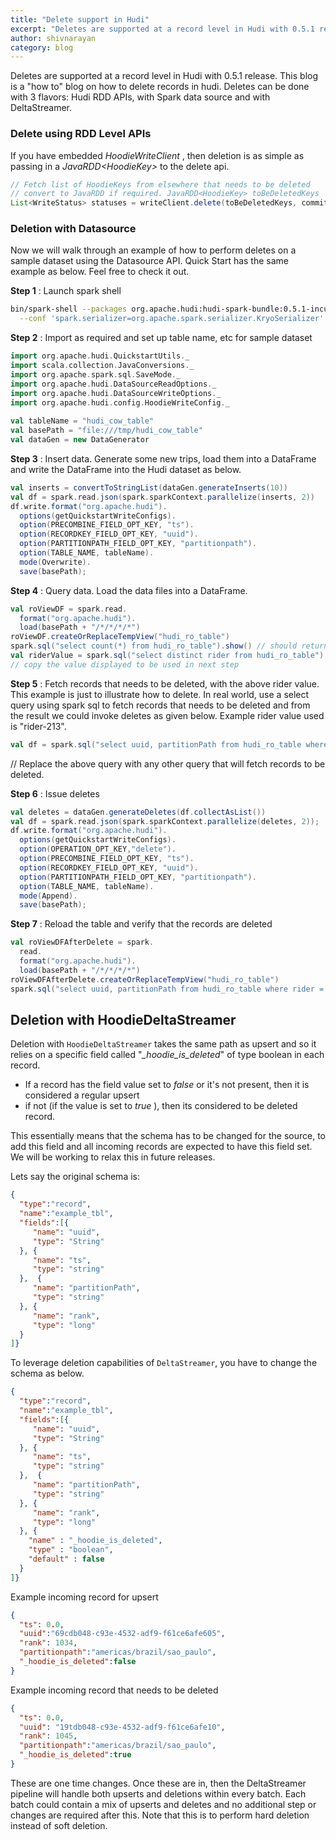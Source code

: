 ```yaml
---
title: "Delete support in Hudi"
excerpt: "Deletes are supported at a record level in Hudi with 0.5.1 release. This blog is a “how to” blog on how to delete records in hudi."
author: shivnarayan
category: blog
---
```


Deletes are supported at a record level in Hudi with 0.5.1 release. This blog is a "how to" blog on how to delete records in hudi. Deletes can be done with 3 flavors: Hudi RDD APIs, with Spark data source and with DeltaStreamer.
<!--truncate-->
### Delete using RDD Level APIs

If you have embedded  _HoodieWriteClient_ , then deletion is as simple as passing in a  _JavaRDD&#60;HoodieKey&#62;_ to the delete api.

```java
// Fetch list of HoodieKeys from elsewhere that needs to be deleted
// convert to JavaRDD if required. JavaRDD<HoodieKey> toBeDeletedKeys
List<WriteStatus> statuses = writeClient.delete(toBeDeletedKeys, commitTime);
```

### Deletion with Datasource

Now we will walk through an example of how to perform deletes on a sample dataset using the Datasource API. Quick Start has the same example as below. Feel free to check it out.

**Step 1** : Launch spark shell

```bash
bin/spark-shell --packages org.apache.hudi:hudi-spark-bundle:0.5.1-incubating \
  --conf 'spark.serializer=org.apache.spark.serializer.KryoSerializer'
```
**Step 2** : Import as required and set up table name, etc for sample dataset

```scala
import org.apache.hudi.QuickstartUtils._
import scala.collection.JavaConversions._
import org.apache.spark.sql.SaveMode._
import org.apache.hudi.DataSourceReadOptions._
import org.apache.hudi.DataSourceWriteOptions._
import org.apache.hudi.config.HoodieWriteConfig._
     
val tableName = "hudi_cow_table"
val basePath = "file:///tmp/hudi_cow_table"
val dataGen = new DataGenerator
```

**Step 3** : Insert data. Generate some new trips, load them into a DataFrame and write the DataFrame into the Hudi dataset as below.

```scala
val inserts = convertToStringList(dataGen.generateInserts(10))
val df = spark.read.json(spark.sparkContext.parallelize(inserts, 2))
df.write.format("org.apache.hudi").
  options(getQuickstartWriteConfigs).
  option(PRECOMBINE_FIELD_OPT_KEY, "ts").
  option(RECORDKEY_FIELD_OPT_KEY, "uuid").
  option(PARTITIONPATH_FIELD_OPT_KEY, "partitionpath").
  option(TABLE_NAME, tableName).
  mode(Overwrite).
  save(basePath);
```

**Step 4** : Query data. Load the data files into a DataFrame.

```scala
val roViewDF = spark.read.
  format("org.apache.hudi").
  load(basePath + "/*/*/*/*")
roViewDF.createOrReplaceTempView("hudi_ro_table")
spark.sql("select count(*) from hudi_ro_table").show() // should return 10 (number of records inserted above)
val riderValue = spark.sql("select distinct rider from hudi_ro_table").show()
// copy the value displayed to be used in next step
```

**Step 5** : Fetch records that needs to be deleted, with the above rider value. This example is just to illustrate how to delete. In real world, use a select query using spark sql to fetch records that needs to be deleted and from the result we could invoke deletes as given below. Example rider value used is "rider-213".

```scala
val df = spark.sql("select uuid, partitionPath from hudi_ro_table where rider = 'rider-213'")
```

// Replace the above query with any other query that will fetch records to be deleted.

**Step 6** : Issue deletes

```scala
val deletes = dataGen.generateDeletes(df.collectAsList())
val df = spark.read.json(spark.sparkContext.parallelize(deletes, 2));
df.write.format("org.apache.hudi").
  options(getQuickstartWriteConfigs).
  option(OPERATION_OPT_KEY,"delete").
  option(PRECOMBINE_FIELD_OPT_KEY, "ts").
  option(RECORDKEY_FIELD_OPT_KEY, "uuid").
  option(PARTITIONPATH_FIELD_OPT_KEY, "partitionpath").
  option(TABLE_NAME, tableName).
  mode(Append).
  save(basePath);
```

**Step 7** : Reload the table and verify that the records are deleted

```scala
val roViewDFAfterDelete = spark.
  read.
  format("org.apache.hudi").
  load(basePath + "/*/*/*/*")
roViewDFAfterDelete.createOrReplaceTempView("hudi_ro_table")
spark.sql("select uuid, partitionPath from hudi_ro_table where rider = 'rider-213'").show() // should not return any rows
```

## Deletion with HoodieDeltaStreamer

Deletion with `HoodieDeltaStreamer` takes the same path as upsert and so it relies on a specific field called  "*_hoodie_is_deleted*" of type boolean in each record.

-   If a record has the field value set to  _false_ or it's not present, then it is considered a regular upsert
-   if not (if the value is set to  _true_ ), then its considered to be deleted record.

This essentially means that the schema has to be changed for the source, to add this field and all incoming records are expected to have this field set. We will be working to relax this in future releases.

Lets say the original schema is:

```json
{
  "type":"record",
  "name":"example_tbl",
  "fields":[{
     "name": "uuid",
     "type": "String"
  }, {
     "name": "ts",
     "type": "string"
  },  {
     "name": "partitionPath",
     "type": "string"
  }, {
     "name": "rank",
     "type": "long"
  }
]}
```

To leverage deletion capabilities of `DeltaStreamer`, you have to change the schema as below.

```json
{
  "type":"record",
  "name":"example_tbl",
  "fields":[{
     "name": "uuid",
     "type": "String"
  }, {
     "name": "ts",
     "type": "string"
  },  {
     "name": "partitionPath",
     "type": "string"
  }, {
     "name": "rank",
     "type": "long"
  }, {
    "name" : "_hoodie_is_deleted",
    "type" : "boolean",
    "default" : false
  }
]}
```

Example incoming record for upsert

```json
{
  "ts": 0.0,
  "uuid":"69cdb048-c93e-4532-adf9-f61ce6afe605",
  "rank": 1034,
  "partitionpath":"americas/brazil/sao_paulo",
  "_hoodie_is_deleted":false
}
```
      

Example incoming record that needs to be deleted
```json
{
  "ts": 0.0,
  "uuid": "19tdb048-c93e-4532-adf9-f61ce6afe10",
  "rank": 1045,
  "partitionpath":"americas/brazil/sao_paulo",
  "_hoodie_is_deleted":true
}
```

These are one time changes. Once these are in, then the DeltaStreamer pipeline will handle both upserts and deletions within every batch. Each batch could contain a mix of upserts and deletes and no additional step or changes are required after this. Note that this is to perform hard deletion instead of soft deletion.

